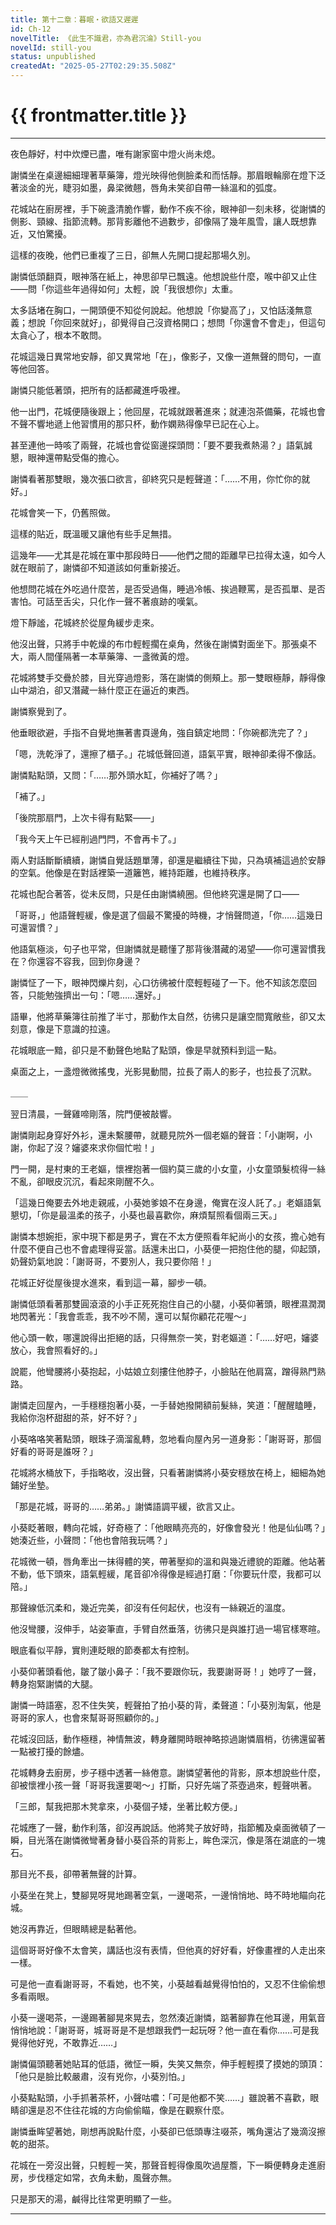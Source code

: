 ```yaml
---
title: 第十二章：暮眠・欲語又遲遲
id: Ch-12
novelTitle: 《此生不識君，亦為君沉淪》Still-you
novelId: still-you
status: unpublished
createdAt: "2025-05-27T02:29:35.508Z"
---
```


# {{ frontmatter.title }}

<script setup>
import { useData } from 'vitepress'
const { frontmatter } = useData()
// 如果需要 withBase，可以取消註解下一行
// import { withBase } from 'vitepress'
</script>

---

夜色靜好，村中炊煙已盡，唯有謝家窗中燈火尚未熄。

謝憐坐在桌邊細細理著草藥簿，燈光映得他側臉柔和而恬靜。那眉眼輪廓在燈下泛著淡金的光，睫羽如墨，鼻梁微翹，唇角未笑卻自帶一絲溫和的弧度。

花城站在廚房裡，手下碗盞清脆作響，動作不疾不徐，眼神卻一刻未移，從謝憐的側影、頸線、指節流轉。那背影離他不過數步，卻像隔了幾年風雪，讓人既想靠近，又怕驚擾。

這樣的夜晚，他們已重複了三日，卻無人先開口提起那場久別。

謝憐低頭翻頁，眼神落在紙上，神思卻早已飄遠。他想說些什麼，喉中卻又止住——問「你這些年過得如何」太輕，說「我很想你」太重。

太多話堵在胸口，一開頭便不知從何說起。他想說「你變高了」，又怕話淺無意義；想說「你回來就好」，卻覺得自己沒資格開口；想問「你還會不會走」，但這句太貪心了，根本不敢問。

花城這幾日異常地安靜，卻又異常地「在」，像影子，又像一道無聲的問句，一直等他回答。

謝憐只能低著頭，把所有的話都藏進呼吸裡。

他一出門，花城便隨後跟上；他回屋，花城就跟著進來；就連泡茶備藥，花城也會不聲不響地遞上他習慣用的那只杯，動作嫻熟得像早已記在心上。

甚至連他一時咳了兩聲，花城也會從窗邊探頭問：「要不要我煮熱湯？」語氣誠懇，眼神還帶點受傷的擔心。

謝憐看著那雙眼，幾次張口欲言，卻終究只是輕聲道：「……不用，你忙你的就好。」

花城會笑一下，仍舊照做。

這樣的貼近，既溫暖又讓他有些手足無措。

這幾年——尤其是花城在軍中那段時日——他們之間的距離早已拉得太遠，如今人就在眼前了，謝憐卻不知道該如何重新接近。

他想問花城在外吃過什麼苦，是否受過傷，睡過冷帳、挨過鞭罵，是否孤單、是否害怕。可話至舌尖，只化作一聲不著痕跡的嘆氣。

燈下靜謐，花城終於從屋角緩步走來。

他沒出聲，只將手中乾燥的布巾輕輕擱在桌角，然後在謝憐對面坐下。那張桌不大，兩人間僅隔著一本草藥簿、一盞微黃的燈。

花城將雙手交疊於膝，目光穿過燈影，落在謝憐的側頰上。那一雙眼極靜，靜得像山中湖泊，卻又潛藏一絲什麼正在逼近的東西。

謝憐察覺到了。

他垂眼欲避，手指不自覺地撫著書頁邊角，強自鎮定地問：「你碗都洗完了？」

「嗯，洗乾淨了，還擦了櫃子。」花城低聲回道，語氣平實，眼神卻柔得不像話。

謝憐點點頭，又問：「……那外頭水缸，你補好了嗎？」

「補了。」

「後院那扇門，上次卡得有點緊——」

「我今天上午已經削過門閂，不會再卡了。」

兩人對話斷斷續續，謝憐自覺話題單薄，卻還是繼續往下拋，只為填補這過於安靜的空氣。他像是在對話裡築一道籬笆，維持距離，也維持秩序。

花城也配合著答，從未反問，只是任由謝憐繞圈。但他終究還是開了口——

「哥哥，」他語聲輕緩，像是選了個最不驚擾的時機，才悄聲問道，「你……這幾日可還習慣？」

他語氣極淡，句子也平常，但謝憐就是聽懂了那背後潛藏的渴望——你可還習慣我在？你還容不容我，回到你身邊？

謝憐怔了一下，眼神閃爍片刻，心口彷彿被什麼輕輕碰了一下。他不知該怎麼回答，只能勉強擠出一句：「嗯……還好。」

語畢，他將草藥簿往前推了半寸，那動作太自然，彷彿只是讓空間寬敞些，卻又太刻意，像是下意識的拉遠。

花城眼底一黯，卻只是不動聲色地點了點頭，像是早就預料到這一點。

桌面之上，一盞燈微微搖曳，光影晃動間，拉長了兩人的影子，也拉長了沉默。

＿＿

翌日清晨，一聲雞啼剛落，院門便被敲響。

謝憐剛起身穿好外衫，還未繫腰帶，就聽見院外一個老嫗的聲音：「小謝啊，小謝，你起了沒？嬸婆來求你個忙啦！」

門一開，是村東的王老嫗，懷裡抱著一個約莫三歲的小女童，小女童頭髮梳得一絲不亂，卻眼皮沉沉，看起來剛醒不久。

「這幾日俺要去外地走親戚，小葵她爹娘不在身邊，俺實在沒人託了。」老嫗語氣懇切，「你是最溫柔的孩子，小葵也最喜歡你，麻煩幫照看個兩三天。」

謝憐本想婉拒，家中現下都是男子，實在不太方便照看年紀尚小的女孩，擔心她有什麼不便自己也不會處理得妥當。話還未出口，小葵便一把抱住他的腿，仰起頭，奶聲奶氣地說：「謝哥哥，不要別人，我只要你陪！」

花城正好從屋後提水進來，看到這一幕，腳步一頓。

謝憐低頭看著那雙圓滾滾的小手正死死抱住自己的小腿，小葵仰著頭，眼裡濕潤潤地閃著光：「我會乖乖，我不吵不鬧，還可以幫你顧花花喔～」

他心頭一軟，哪還說得出拒絕的話，只得無奈一笑，對老嫗道：「……好吧，嬸婆放心，我會照看好的。」

說罷，他彎腰將小葵抱起，小姑娘立刻摟住他脖子，小臉貼在他肩窩，蹭得熟門熟路。

謝憐走回屋內，一手穩穩抱著小葵，一手替她撥開額前髮絲，笑道：「醒醒瞌睡，我給你泡杯甜甜的茶，好不好？」

小葵咯咯笑著點頭，眼珠子滴溜亂轉，忽地看向屋內另一道身影：「謝哥哥，那個好看的哥哥是誰呀？」

花城將水桶放下，手指略收，沒出聲，只看著謝憐將小葵安穩放在椅上，細細為她鋪好坐墊。

「那是花城，哥哥的……弟弟。」謝憐語調平緩，欲言又止。

小葵眨著眼，轉向花城，好奇極了：「他眼睛亮亮的，好像會發光！他是仙仙嗎？」她湊近些，小聲問：「他也會陪我玩嗎？」

花城微一頓，唇角牽出一抹得體的笑，帶著壓抑的溫和與幾近禮貌的距離。他站著不動，低下頭來，語氣輕緩，尾音卻冷得像是經過打磨：「你要玩什麼，我都可以陪。」

那聲線低沉柔和，幾近完美，卻沒有任何起伏，也沒有一絲親近的溫度。

他沒彎腰，沒伸手，站姿筆直，手臂自然垂落，彷彿只是與誰打過一場官樣寒暄。

眼底看似平靜，實則連眨眼的節奏都太有控制。

小葵仰著頭看他，皺了皺小鼻子：「我不要跟你玩，我要謝哥哥！」她哼了一聲，轉身抱緊謝憐的大腿。

謝憐一時語塞，忍不住失笑，輕聲拍了拍小葵的背，柔聲道：「小葵別淘氣，他是哥哥的家人，也會來幫哥哥照顧你的。」

花城沒回話，動作極穩，神情無波，轉身離開時眼神略掠過謝憐眉梢，彷彿還留著一點被打擾的餘燼。

花城轉身去廚房，步子穩中透著一絲倦意。謝憐望著他的背影，原本想說些什麼，卻被懷裡小孩一聲「哥哥我還要喝～」打斷，只好先端了茶壺過來，輕聲哄著。

「三郎，幫我把那木凳拿來，小葵個子矮，坐著比較方便。」

花城應了一聲，動作利落，卻沒再說話。他將凳子放好時，指節觸及桌面微頓了一瞬，目光落在謝憐微彎著身替小葵舀茶的背影上，眸色深沉，像是落在湖底的一塊石。

那目光不長，卻帶著無聲的計算。

小葵坐在凳上，雙腳晃呀晃地踢著空氣，一邊喝茶，一邊悄悄地、時不時地瞄向花城。

她沒再靠近，但眼睛總是黏著他。

這個哥哥好像不太會笑，講話也沒有表情，但他真的好好看，好像畫裡的人走出來一樣。

可是他一直看謝哥哥，不看她，也不笑，小葵越看越覺得怕怕的，又忍不住偷偷想多看兩眼。

小葵一邊喝茶，一邊踢著腳晃來晃去，忽然湊近謝憐，踮著腳靠在他耳邊，用氣音悄悄地說：「謝哥哥，城哥哥是不是想跟我們一起玩呀？他一直在看你……可是我覺得他好兇，不敢靠近……」

謝憐偏頭聽著她貼耳的低語，微怔一瞬，失笑又無奈，伸手輕輕摸了摸她的頭頂：「他只是臉比較嚴肅，沒有兇你，小葵別怕。」

小葵點點頭，小手抓著茶杯，小聲咕噥：「可是他都不笑……」雖說著不喜歡，眼睛卻還是忍不住往花城的方向偷偷瞄，像是在觀察什麼。

謝憐垂眸望著她，剛想再說點什麼，小葵卻已低頭專注啜茶，嘴角還沾了幾滴沒擦乾的甜茶。

花城在一旁沒出聲，只輕輕一笑，那聲音輕得像風吹過屋簷，下一瞬便轉身走進廚房，步伐穩定如常，衣角未動，風聲亦無。

只是那天的湯，鹹得比往常更明顯了一些。


---
